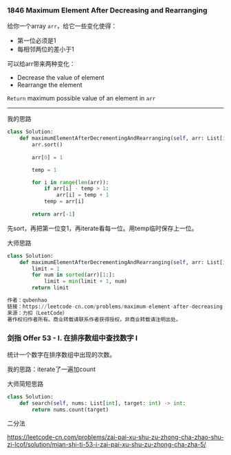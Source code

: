 ### 1846 Maximum Element After Decreasing and Rearranging

给你一个array `arr`，给它一些变化使得：

* 第一位必须是1
* 每相邻两位的差小于1

可以给arr带来两种变化：

* Decrease the value of element
* Rearrange the element

`Return` maximum possible value of an element in `arr`

---
我的思路
```Python
class Solution:
    def maximumElementAfterDecrementingAndRearranging(self, arr: List[int]) -> int:
        arr.sort()
        
        arr[0] = 1

        temp = 1

        for i in range(len(arr)):
            if arr[i] - temp > 1:
                arr[i] = temp + 1
            temp = arr[i]
        
        return arr[-1]
```
先sort，再把第一位变1，再iterate看每一位。用temp临时保存上一位。

大师思路
```Python
class Solution:
    def maximumElementAfterDecrementingAndRearranging(self, arr: List[int]) -> int:
        limit = 1
        for num in sorted(arr)[1:]:
            limit = min(limit + 1, num)
        return limit

作者：qubenhao
链接：https://leetcode-cn.com/problems/maximum-element-after-decreasing-and-rearranging/solution/python-li-jie-ti-mu-by-qubenhao-ze10/
来源：力扣（LeetCode）
著作权归作者所有。商业转载请联系作者获得授权，非商业转载请注明出处。
```

### 剑指 Offer 53 - I. 在排序数组中查找数字 I

统计一个数字在排序数组中出现的次数。

我的思路：iterate了一遍加count

大师简短思路
```Python
class Solution:
    def search(self, nums: List[int], target: int) -> int:
        return nums.count(target)
```
二分法

https://leetcode-cn.com/problems/zai-pai-xu-shu-zu-zhong-cha-zhao-shu-zi-lcof/solution/mian-shi-ti-53-i-zai-pai-xu-shu-zu-zhong-cha-zha-5/
